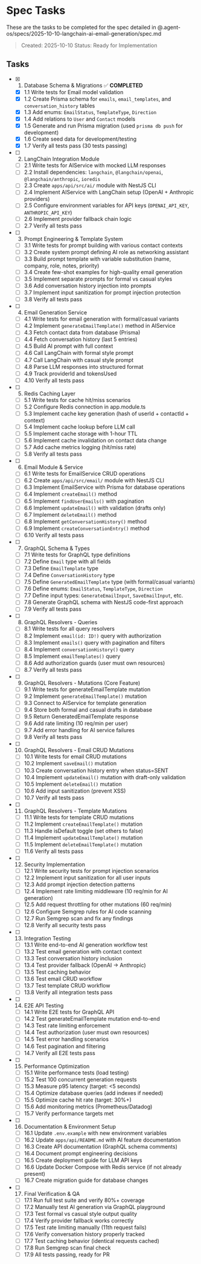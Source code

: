 # Spec Tasks

These are the tasks to be completed for the spec detailed in @.agent-os/specs/2025-10-10-langchain-ai-email-generation/spec.md

> Created: 2025-10-10
> Status: Ready for Implementation

## Tasks

- [x] 1. Database Schema & Migrations ✅ **COMPLETED**
  - [x] 1.1 Write tests for Email model validation
  - [x] 1.2 Create Prisma schema for `emails`, `email_templates`, and `conversation_history` tables
  - [x] 1.3 Add enums: `EmailStatus`, `TemplateType`, `Direction`
  - [x] 1.4 Add relations to `User` and `Contact` models
  - [x] 1.5 Generate and run Prisma migration (used `prisma db push` for development)
  - [x] 1.6 Create seed data for development/testing
  - [x] 1.7 Verify all tests pass (30 tests passing)

- [ ] 2. LangChain Integration Module
  - [ ] 2.1 Write tests for AIService with mocked LLM responses
  - [ ] 2.2 Install dependencies: `langchain`, `@langchain/openai`, `@langchain/anthropic`, `ioredis`
  - [ ] 2.3 Create `apps/api/src/ai/` module with NestJS CLI
  - [ ] 2.4 Implement AIService with LangChain setup (OpenAI + Anthropic providers)
  - [ ] 2.5 Configure environment variables for API keys (`OPENAI_API_KEY`, `ANTHROPIC_API_KEY`)
  - [ ] 2.6 Implement provider fallback chain logic
  - [ ] 2.7 Verify all tests pass

- [ ] 3. Prompt Engineering & Template System
  - [ ] 3.1 Write tests for prompt building with various contact contexts
  - [ ] 3.2 Create system prompt defining AI role as networking assistant
  - [ ] 3.3 Build prompt template with variable substitution (name, company, role, notes, priority)
  - [ ] 3.4 Create few-shot examples for high-quality email generation
  - [ ] 3.5 Implement separate prompts for formal vs casual styles
  - [ ] 3.6 Add conversation history injection into prompts
  - [ ] 3.7 Implement input sanitization for prompt injection protection
  - [ ] 3.8 Verify all tests pass

- [ ] 4. Email Generation Service
  - [ ] 4.1 Write tests for email generation with formal/casual variants
  - [ ] 4.2 Implement `generateEmailTemplate()` method in AIService
  - [ ] 4.3 Fetch contact data from database (Prisma)
  - [ ] 4.4 Fetch conversation history (last 5 entries)
  - [ ] 4.5 Build AI prompt with full context
  - [ ] 4.6 Call LangChain with formal style prompt
  - [ ] 4.7 Call LangChain with casual style prompt
  - [ ] 4.8 Parse LLM responses into structured format
  - [ ] 4.9 Track providerId and tokensUsed
  - [ ] 4.10 Verify all tests pass

- [ ] 5. Redis Caching Layer
  - [ ] 5.1 Write tests for cache hit/miss scenarios
  - [ ] 5.2 Configure Redis connection in app.module.ts
  - [ ] 5.3 Implement cache key generation (hash of userId + contactId + context)
  - [ ] 5.4 Implement cache lookup before LLM call
  - [ ] 5.5 Implement cache storage with 1-hour TTL
  - [ ] 5.6 Implement cache invalidation on contact data change
  - [ ] 5.7 Add cache metrics logging (hit/miss rate)
  - [ ] 5.8 Verify all tests pass

- [ ] 6. Email Module & Service
  - [ ] 6.1 Write tests for EmailService CRUD operations
  - [ ] 6.2 Create `apps/api/src/email/` module with NestJS CLI
  - [ ] 6.3 Implement EmailService with Prisma for database operations
  - [ ] 6.4 Implement `createEmail()` method
  - [ ] 6.5 Implement `findUserEmails()` with pagination
  - [ ] 6.6 Implement `updateEmail()` with validation (drafts only)
  - [ ] 6.7 Implement `deleteEmail()` method
  - [ ] 6.8 Implement `getConversationHistory()` method
  - [ ] 6.9 Implement `createConversationEntry()` method
  - [ ] 6.10 Verify all tests pass

- [ ] 7. GraphQL Schema & Types
  - [ ] 7.1 Write tests for GraphQL type definitions
  - [ ] 7.2 Define `Email` type with all fields
  - [ ] 7.3 Define `EmailTemplate` type
  - [ ] 7.4 Define `ConversationHistory` type
  - [ ] 7.5 Define `GeneratedEmailTemplate` type (with formal/casual variants)
  - [ ] 7.6 Define enums: `EmailStatus`, `TemplateType`, `Direction`
  - [ ] 7.7 Define input types: `GenerateEmailInput`, `SaveEmailInput`, etc.
  - [ ] 7.8 Generate GraphQL schema with NestJS code-first approach
  - [ ] 7.9 Verify all tests pass

- [ ] 8. GraphQL Resolvers - Queries
  - [ ] 8.1 Write tests for all query resolvers
  - [ ] 8.2 Implement `email(id: ID!)` query with authorization
  - [ ] 8.3 Implement `emails()` query with pagination and filters
  - [ ] 8.4 Implement `conversationHistory()` query
  - [ ] 8.5 Implement `emailTemplates()` query
  - [ ] 8.6 Add authorization guards (user must own resources)
  - [ ] 8.7 Verify all tests pass

- [ ] 9. GraphQL Resolvers - Mutations (Core Feature)
  - [ ] 9.1 Write tests for generateEmailTemplate mutation
  - [ ] 9.2 Implement `generateEmailTemplate()` mutation
  - [ ] 9.3 Connect to AIService for template generation
  - [ ] 9.4 Store both formal and casual drafts in database
  - [ ] 9.5 Return GeneratedEmailTemplate response
  - [ ] 9.6 Add rate limiting (10 req/min per user)
  - [ ] 9.7 Add error handling for AI service failures
  - [ ] 9.8 Verify all tests pass

- [ ] 10. GraphQL Resolvers - Email CRUD Mutations
  - [ ] 10.1 Write tests for email CRUD mutations
  - [ ] 10.2 Implement `saveEmail()` mutation
  - [ ] 10.3 Create conversation history entry when status=SENT
  - [ ] 10.4 Implement `updateEmail()` mutation with draft-only validation
  - [ ] 10.5 Implement `deleteEmail()` mutation
  - [ ] 10.6 Add input sanitization (prevent XSS)
  - [ ] 10.7 Verify all tests pass

- [ ] 11. GraphQL Resolvers - Template Mutations
  - [ ] 11.1 Write tests for template CRUD mutations
  - [ ] 11.2 Implement `createEmailTemplate()` mutation
  - [ ] 11.3 Handle isDefault toggle (set others to false)
  - [ ] 11.4 Implement `updateEmailTemplate()` mutation
  - [ ] 11.5 Implement `deleteEmailTemplate()` mutation
  - [ ] 11.6 Verify all tests pass

- [ ] 12. Security Implementation
  - [ ] 12.1 Write security tests for prompt injection scenarios
  - [ ] 12.2 Implement input sanitization for all user inputs
  - [ ] 12.3 Add prompt injection detection patterns
  - [ ] 12.4 Implement rate limiting middleware (10 req/min for AI generation)
  - [ ] 12.5 Add request throttling for other mutations (60 req/min)
  - [ ] 12.6 Configure Semgrep rules for AI code scanning
  - [ ] 12.7 Run Semgrep scan and fix any findings
  - [ ] 12.8 Verify all security tests pass

- [ ] 13. Integration Testing
  - [ ] 13.1 Write end-to-end AI generation workflow test
  - [ ] 13.2 Test email generation with contact context
  - [ ] 13.3 Test conversation history inclusion
  - [ ] 13.4 Test provider fallback (OpenAI → Anthropic)
  - [ ] 13.5 Test caching behavior
  - [ ] 13.6 Test email CRUD workflow
  - [ ] 13.7 Test template CRUD workflow
  - [ ] 13.8 Verify all integration tests pass

- [ ] 14. E2E API Testing
  - [ ] 14.1 Write E2E tests for GraphQL API
  - [ ] 14.2 Test generateEmailTemplate mutation end-to-end
  - [ ] 14.3 Test rate limiting enforcement
  - [ ] 14.4 Test authorization (user must own resources)
  - [ ] 14.5 Test error handling scenarios
  - [ ] 14.6 Test pagination and filtering
  - [ ] 14.7 Verify all E2E tests pass

- [ ] 15. Performance Optimization
  - [ ] 15.1 Write performance tests (load testing)
  - [ ] 15.2 Test 100 concurrent generation requests
  - [ ] 15.3 Measure p95 latency (target: <5 seconds)
  - [ ] 15.4 Optimize database queries (add indexes if needed)
  - [ ] 15.5 Optimize cache hit rate (target: 30%+)
  - [ ] 15.6 Add monitoring metrics (Prometheus/Datadog)
  - [ ] 15.7 Verify performance targets met

- [ ] 16. Documentation & Environment Setup
  - [ ] 16.1 Update `.env.example` with new environment variables
  - [ ] 16.2 Update `apps/api/README.md` with AI feature documentation
  - [ ] 16.3 Create API documentation (GraphQL schema comments)
  - [ ] 16.4 Document prompt engineering decisions
  - [ ] 16.5 Create deployment guide for LLM API keys
  - [ ] 16.6 Update Docker Compose with Redis service (if not already present)
  - [ ] 16.7 Create migration guide for database changes

- [ ] 17. Final Verification & QA
  - [ ] 17.1 Run full test suite and verify 80%+ coverage
  - [ ] 17.2 Manually test AI generation via GraphQL playground
  - [ ] 17.3 Test formal vs casual style output quality
  - [ ] 17.4 Verify provider fallback works correctly
  - [ ] 17.5 Test rate limiting manually (11th request fails)
  - [ ] 17.6 Verify conversation history properly tracked
  - [ ] 17.7 Test caching behavior (identical requests cached)
  - [ ] 17.8 Run Semgrep scan final check
  - [ ] 17.9 All tests passing, ready for PR
